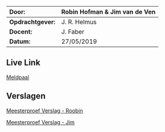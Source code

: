 | **Door:** | **Robin Hofman & Jim van de Ven** |
| :--- | :--- |
| **Opdrachtgever:** |  J. R. Helmus |
| **Docent:** |  J. Faber |
| **Datum:**  | 27/05/2019 |

## Live Link 
[Meldpaal](https://laadpalen.herokuapp.com/)


## Verslagen
[Meesterproef Verslag - Roobin](https://github.com/roobinh/meesterproef-1819)

[Meesterproef Verslag - Jim](https://github.com/jimvandeven/meesterproef-1819)



